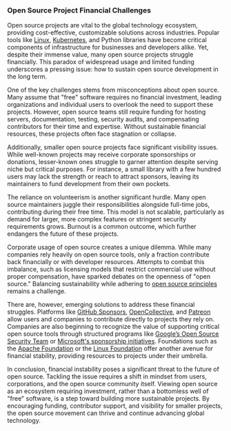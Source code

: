 ### Open Source Project Financial Challenges

Open source projects are vital to the global technology ecosystem, providing cost-effective, customizable solutions across industries. Popular tools like [Linux](https://www.linux.org/), [Kubernetes](https://kubernetes.io/), and Python libraries have become critical components of infrastructure for businesses and developers alike. Yet, despite their immense value, many open source projects struggle financially. This paradox of widespread usage and limited funding underscores a pressing issue: how to sustain open source development in the long term.

One of the key challenges stems from misconceptions about open source. Many assume that "free" software requires no financial investment, leading organizations and individual users to overlook the need to support these projects. However, open source teams still require funding for hosting servers, documentation, testing, security audits, and compensating contributors for their time and expertise. Without sustainable financial resources, these projects often face stagnation or collapse.

Additionally, smaller open source projects face significant visibility issues. While well-known projects may receive corporate sponsorships or donations, lesser-known ones struggle to garner attention despite serving niche but critical purposes. For instance, a small library with a few hundred users may lack the strength or reach to attract sponsors, leaving its maintainers to fund development from their own pockets.

The reliance on volunteerism is another significant hurdle. Many open source maintainers juggle their responsibilities alongside full-time jobs, contributing during their free time. This model is not scalable, particularly as demand for larger, more complex features or stringent security requirements grows. Burnout is a common outcome, which further endangers the future of these projects.

Corporate usage of open source creates a unique dilemma. While many companies rely heavily on open source tools, only a fraction contribute back financially or with developer resources. Attempts to combat this imbalance, such as licensing models that restrict commercial use without proper compensation, have sparked debates on the openness of "open source." Balancing sustainability while adhering to [open source principles](https://opensource.org/osd) remains a challenge.

There are, however, emerging solutions to address these financial struggles. Platforms like [GitHub Sponsors](https://github.com/sponsors), [OpenCollective](https://opencollective.com/), and [Patreon](https://www.patreon.com/) allow users and companies to contribute directly to projects they rely on. Companies are also beginning to recognize the value of supporting critical open source tools through structured programs like [Google’s Open Source Security Team](https://openssf.org/) or [Microsoft's sponsorship initiatives](https://opensource.microsoft.com/). Foundations such as the [Apache Foundation](https://www.apache.org/) or the [Linux Foundation](https://www.linuxfoundation.org/) offer another avenue for financial stability, providing resources to projects under their umbrella.

In conclusion, financial instability poses a significant threat to the future of open source. Tackling the issue requires a shift in mindset from users, corporations, and the open source community itself. Viewing open source as an ecosystem requiring investment, rather than a bottomless well of "free" software, is a step toward building more sustainable projects. By encouraging funding, contributor support, and visibility for smaller projects, the open source movement can thrive and continue advancing global technology.